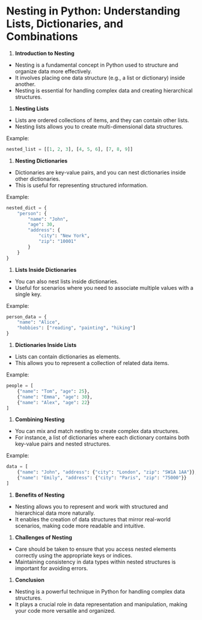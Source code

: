 # Nesting in Python: Understanding Lists, Dictionaries, and Combinations

1. **Introduction to Nesting**

- Nesting is a fundamental concept in Python used to structure and organize data more effectively.
- It involves placing one data structure (e.g., a list or dictionary) inside another.
- Nesting is essential for handling complex data and creating hierarchical structures.

1. **Nesting Lists**

- Lists are ordered collections of items, and they can contain other lists.
- Nesting lists allows you to create multi-dimensional data structures.

Example:
```python
nested_list = [[1, 2, 3], [4, 5, 6], [7, 8, 9]]
```
1. **Nesting Dictionaries**

- Dictionaries are key-value pairs, and you can nest dictionaries inside other dictionaries.
- This is useful for representing structured information.

Example:
```python
nested_dict = {
    "person": {
        "name": "John",
        "age": 30,
        "address": {
            "city": "New York",
            "zip": "10001"
        }
    }
}

```
1. **Lists Inside Dictionaries**

- You can also nest lists inside dictionaries.
- Useful for scenarios where you need to associate multiple values with a single key.

Example:
```python
person_data = {
    "name": "Alice",
    "hobbies": ["reading", "painting", "hiking"]
}
```

1. **Dictionaries Inside Lists**

- Lists can contain dictionaries as elements.
- This allows you to represent a collection of related data items.

Example:
```python
people = [
    {"name": "Tom", "age": 25},
    {"name": "Emma", "age": 30},
    {"name": "Alex", "age": 22}
]
```

1. **Combining Nesting**

- You can mix and match nesting to create complex data structures.
- For instance, a list of dictionaries where each dictionary contains both key-value pairs and nested structures.

Example:
```python
data = [
    {"name": "John", "address": {"city": "London", "zip": "SW1A 1AA"}},
    {"name": "Emily", "address": {"city": "Paris", "zip": "75000"}}
]
```

1. **Benefits of Nesting**

- Nesting allows you to represent and work with structured and hierarchical data more naturally.
- It enables the creation of data structures that mirror real-world scenarios, making code more readable and intuitive.

1. **Challenges of Nesting**

- Care should be taken to ensure that you access nested elements correctly using the appropriate keys or indices.
- Maintaining consistency in data types within nested structures is important for avoiding errors.

1. **Conclusion**

- Nesting is a powerful technique in Python for handling complex data structures.
- It plays a crucial role in data representation and manipulation, making your code more versatile and organized.